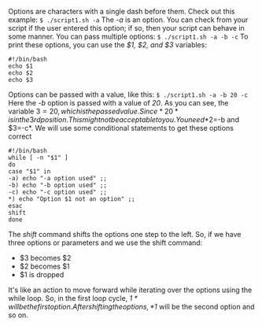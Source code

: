 Options are characters with a single dash before them.
Check out this example:
```$ ./script1.sh -a```
The *-a* is an option. You can check from your script if the user entered this option; if so,
then your script can behave in some manner.
You can pass multiple options:
```$ ./script1.sh -a -b -c```
To print these options, you can use the *$1, $2, and $3* variables:
```
#!/bin/bash
echo $1
echo $2
echo $3
```
Options can be passed with a value, like this:
```$ ./script1.sh -a -b 20 -c```
Here the *-b* option is passed with a value of *20*.
As you can see, the variable $3=20, which is the passed value. Since *20* is in the 3rd position.
This might not be acceptable to you. You need *$2=-b and $3=-c*.
We will use some conditional statements to get these options correct
```
#!/bin/bash
while [ -n "$1" ]
do
case "$1" in
-a) echo "-a option used" ;;
-b) echo "-b option used" ;;
-c) echo "-c option used" ;;
*) echo "Option $1 not an option" ;;
esac
shift
done
```
The *shift* command shifts the options one step to the left.
So, if we have three options or parameters and we use the shift command:

- $3 becomes $2
- $2 becomes $1
- $1 is dropped

It's like an action to move forward while iterating over the options using the while loop. So, in the first loop cycle, *$1* will be the first option. After shifting the options, *$1* will be the second option and so on.
